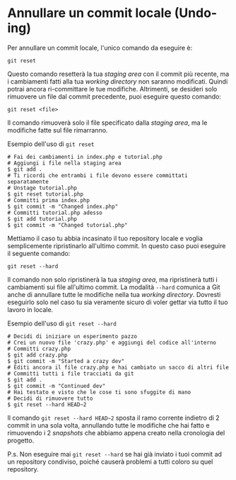 # Annullare un commit locale (Undo-ing)

Per annullare un commit locale, l'unico comando da eseguire è:  
```
git reset
```

Questo comando resetterà la tua *staging area* con il commit più recente, ma i cambiamenti fatti alla tua *working directory* non saranno modificati. Quindi potrai ancora ri-committare le tue modifiche. Altrimenti, se desideri solo rimuovere un file dal commit precedente, puoi eseguire questo comando:  
```
git reset <file>
```
Il comando rimuoverà solo il file specificato dalla *staging area*, ma le modifiche fatte sul file rimarranno.  

Esempio dell'uso di ```git reset```  
```
# Fai dei cambiamenti in index.php e tutorial.php
# Aggiungi i file nella staging area
$ git add .
# Ti ricordi che entrambi i file devono essere committati separatamente
# Unstage tutorial.php
$ git reset tutorial.php
# Committi prima index.php 
$ git commit -m "Changed index.php"
# Committi tutorial.php adesso
$ git add tutorial.php
$ git commit -m "Changed tutorial.php"
```

Mettiamo il caso tu abbia incasinato il tuo repository locale e voglia semplicemente ripristinarlo all'ultimo commit. In questo caso puoi eseguire il seguente comando:  
```
git reset --hard
```
Il comando non solo ripristinerà la tua *staging area*, ma ripristinerà tutti i cambiamenti sui file all'ultimo commit. La modalità ```--hard``` comunica a Git anche di annullare tutte le modifiche nella tua *working directory*. Dovresti eseguirlo solo nel caso tu sia veramente sicuro di voler gettar via tutto il tuo lavoro in locale.  

Esempio dell'uso di ```git reset --hard```  
```
# Decidi di iniziare un esperimento pazzo
# Crei un nuovo file 'crazy.php' e aggiungi del codice all'interno
# Committi crazy.php
$ git add crazy.php
$ git commit -m "Started a crazy dev"
# Editi ancora il file crazy.php e hai cambiato un sacco di altri file
# Committi tutti i file tracciati da git
$ git add .
$ git commit -m "Continued dev"
# Hai testato e visto che le cose ti sono sfuggite di mano
# Decidi di rimuovere tutto
$ git reset --hard HEAD~2
```
Il comando ```git reset --hard HEAD~2``` sposta il ramo corrente indietro di 2 commit in una sola volta, annullando tutte le modifiche che hai fatto e rimuovendo i 2 *snapshots* che abbiamo appena creato nella cronologia del progetto.  

P.s. Non eseguire mai ```git reset --hard``` se hai già inviato i tuoi commit ad un repository condiviso, poiché causerà problemi a tutti coloro su quel repository.  

